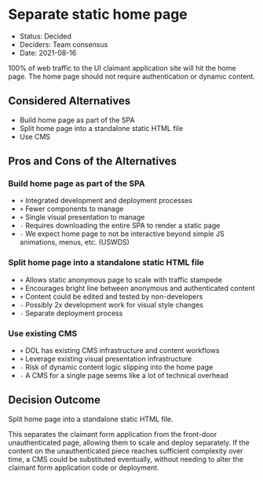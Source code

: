 # Separate static home page

* Status: Decided
* Deciders: Team consensus
* Date: 2021-08-16

100% of web traffic to the UI claimant application site will hit the home page. The home page should not require authentication
or dynamic content.

## Considered Alternatives

* Build home page as part of the SPA
* Split home page into a standalone static HTML file
* Use CMS

## Pros and Cons of the Alternatives

### Build home page as part of the SPA

* `+` Integrated development and deployment processes
* `+` Fewer components to manage
* `+` Single visual presentation to manage
* `-` Requires downloading the entire SPA to render a static page
* `-` We expect home page to not be interactive beyond simple JS animations, menus, etc. (USWDS)

### Split home page into a standalone static HTML file

* `+` Allows static anonymous page to scale with traffic stampede
* `+` Encourages bright line between anonymous and authenticated content
* `+` Content could be edited and tested by non-developers
* `-` Possibly 2x development work for visual style changes
* `-` Separate deployment process

### Use existing CMS

* `+` DOL has existing CMS infrastructure and content workflows
* `+` Leverage existing visual presentation infrastructure
* `-` Risk of dynamic content logic slipping into the home page
* `-` A CMS for a single page seems like a lot of technical overhead

## Decision Outcome

Split home page into a standalone static HTML file.

This separates the claimant form application from the front-door unauthenticated page, allowing them to scale and deploy
separately. If the content on the unauthenticated piece reaches sufficient complexity over time, a CMS could be substituted
eventually, without needing to alter the claimant form application code or deployment.
